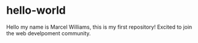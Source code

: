# hello-world
Hello my name is Marcel Williams, this is my first repository! Excited to join the web develpoment community.

